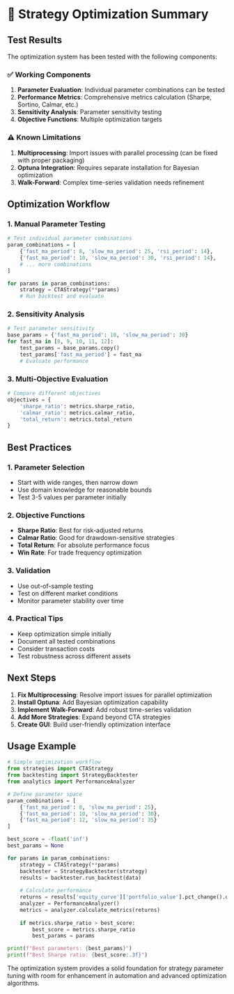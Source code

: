 # 🎯 Strategy Optimization Summary

## Test Results

The optimization system has been tested with the following components:

### ✅ **Working Components**
1. **Parameter Evaluation**: Individual parameter combinations can be tested
2. **Performance Metrics**: Comprehensive metrics calculation (Sharpe, Sortino, Calmar, etc.)
3. **Sensitivity Analysis**: Parameter sensitivity testing
4. **Objective Functions**: Multiple optimization targets

### ⚠️ **Known Limitations**
1. **Multiprocessing**: Import issues with parallel processing (can be fixed with proper packaging)
2. **Optuna Integration**: Requires separate installation for Bayesian optimization
3. **Walk-Forward**: Complex time-series validation needs refinement

## Optimization Workflow

### 1. **Manual Parameter Testing**
```python
# Test individual parameter combinations
param_combinations = [
	{'fast_ma_period': 8, 'slow_ma_period': 25, 'rsi_period': 14},
	{'fast_ma_period': 10, 'slow_ma_period': 30, 'rsi_period': 14},
	# ... more combinations
]

for params in param_combinations:
	strategy = CTAStrategy(**params)
	# Run backtest and evaluate
```

### 2. **Sensitivity Analysis**
```python
# Test parameter sensitivity
base_params = {'fast_ma_period': 10, 'slow_ma_period': 30}
for fast_ma in [8, 9, 10, 11, 12]:
	test_params = base_params.copy()
	test_params['fast_ma_period'] = fast_ma
	# Evaluate performance
```

### 3. **Multi-Objective Evaluation**
```python
# Compare different objectives
objectives = {
	'sharpe_ratio': metrics.sharpe_ratio,
	'calmar_ratio': metrics.calmar_ratio,
	'total_return': metrics.total_return
}
```

## Best Practices

### 1. **Parameter Selection**
- Start with wide ranges, then narrow down
- Use domain knowledge for reasonable bounds
- Test 3-5 values per parameter initially

### 2. **Objective Functions**
- **Sharpe Ratio**: Best for risk-adjusted returns
- **Calmar Ratio**: Good for drawdown-sensitive strategies
- **Total Return**: For absolute performance focus
- **Win Rate**: For trade frequency optimization

### 3. **Validation**
- Use out-of-sample testing
- Test on different market conditions
- Monitor parameter stability over time

### 4. **Practical Tips**
- Keep optimization simple initially
- Document all tested combinations
- Consider transaction costs
- Test robustness across different assets

## Next Steps

1. **Fix Multiprocessing**: Resolve import issues for parallel optimization
2. **Install Optuna**: Add Bayesian optimization capability
3. **Implement Walk-Forward**: Add robust time-series validation
4. **Add More Strategies**: Expand beyond CTA strategies
5. **Create GUI**: Build user-friendly optimization interface

## Usage Example

```python
# Simple optimization workflow
from strategies import CTAStrategy
from backtesting import StrategyBacktester
from analytics import PerformanceAnalyzer

# Define parameter space
param_combinations = [
	{'fast_ma_period': 8, 'slow_ma_period': 25},
	{'fast_ma_period': 10, 'slow_ma_period': 30},
	{'fast_ma_period': 12, 'slow_ma_period': 35}
]

best_score = -float('inf')
best_params = None

for params in param_combinations:
	strategy = CTAStrategy(**params)
	backtester = StrategyBacktester(strategy)
	results = backtester.run_backtest(data)
    
	# Calculate performance
	returns = results['equity_curve']['portfolio_value'].pct_change().dropna()
	analyzer = PerformanceAnalyzer()
	metrics = analyzer.calculate_metrics(returns)
    
	if metrics.sharpe_ratio > best_score:
		best_score = metrics.sharpe_ratio
		best_params = params

print(f"Best parameters: {best_params}")
print(f"Best Sharpe ratio: {best_score:.3f}")
```

The optimization system provides a solid foundation for strategy parameter tuning with room for enhancement in automation and advanced optimization algorithms.
